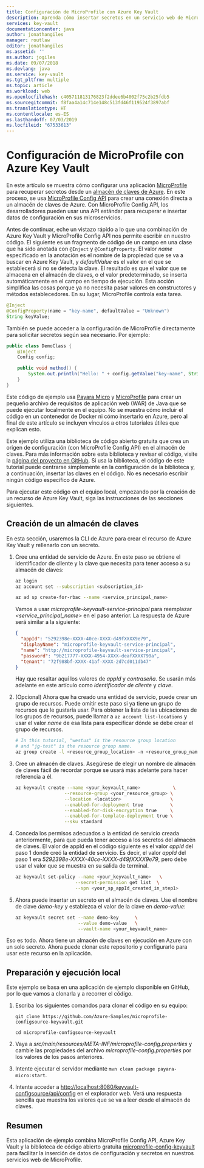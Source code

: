 ```yaml
---
title: Configuración de MicroProfile con Azure Key Vault
description: Aprenda cómo insertar secretos en un servicio web de MicroProfile con Azure Key Vault
services: key-vault
documentationcenter: java
author: jonathangiles
manager: routlaw
editor: jonathangiles
ms.assetid: ''
ms.author: jogiles
ms.date: 09/07/2018
ms.devlang: java
ms.service: key-vault
ms.tgt_pltfrm: multiple
ms.topic: article
ms.workload: web
ms.openlocfilehash: c405711813176823f2ddee6b4002f75c2b25fdb5
ms.sourcegitcommit: f8faa4a14c714e148c513fd46f119524f3897abf
ms.translationtype: HT
ms.contentlocale: es-ES
ms.lasthandoff: 07/03/2019
ms.locfileid: "67533613"
---
```

# <a name="configure-microprofile-by-using-azure-key-vault"></a>Configuración de MicroProfile con Azure Key Vault

En este artículo se muestra cómo configurar una aplicación [MicroProfile](http://microprofile.io) para recuperar secretos desde un [almacén de claves de Azure](https://azure.microsoft.com/services/key-vault/). En este proceso, se usa [MicroProfile Config API](https://microprofile.io/project/eclipse/microprofile-config) para crear una conexión directa a un almacén de claves de Azure. Con MicroProfile Config API, los desarrolladores pueden usar una API estándar para recuperar e insertar datos de configuración en sus microservicios.

Antes de continuar, eche un vistazo rápido a lo que una combinación de Azure Key Vault y MicroProfile Config API nos permite escribir en nuestro código. El siguiente es un fragmento de código de un campo en una clase que ha sido anotada con `@Inject` y `@ConfigProperty`. El valor *name* especificado en la anotación es el nombre de la propiedad que se va a buscar en Azure Key Vault, y *defaultValue* es el valor en el que se establecerá si no se detecta la clave. El resultado es que el valor que se almacena en el almacén de claves, o el valor predeterminado, se inserta automáticamente en el campo en tiempo de ejecución. Esta acción simplifica las cosas porque ya no necesita pasar valores en constructores y métodos establecedores. En su lugar, MicroProfile controla esta tarea.

```java
@Inject
@ConfigProperty(name = "key-name", defaultValue = "Unknown")
String keyValue;
```

También se puede acceder a la configuración de MicroProfile directamente para solicitar secretos según sea necesario. Por ejemplo:

```java
public class DemoClass {
    @Inject
    Config config;

    public void method() {
        System.out.println("Hello: " + config.getValue("key-name", String.class));
    }
}
```

Este código de ejemplo usa [Payara Micro](https://www.payara.fish/payara_micro) y [MicroProfile](https://microprofile.io/) para crear un pequeño archivo de requisitos de aplicación web (WAR) de Java que se puede ejecutar localmente en el equipo. No se muestra cómo incluir el código en un contenedor de Docker ni cómo insertarlo en Azure, pero al final de este artículo se incluyen vínculos a otros tutoriales útiles que explican esto.

Este ejemplo utiliza una biblioteca de código abierto gratuita que crea un origen de configuración (con MicroProfile Config API) en el almacén de claves. Para más información sobre esta biblioteca y revisar el código, visite la [página del proyecto en GitHub](https://github.com/Azure/azure-microprofile/tree/master/microprofile-config-keyvault). Si usa la biblioteca, el código de este tutorial puede centrarse simplemente en la configuración de la biblioteca y, a continuación, insertar las claves en el código. No es necesario escribir ningún código específico de Azure.

Para ejecutar este código en el equipo local, empezando por la creación de un recurso de Azure Key Vault, siga las instrucciones de las secciones siguientes.

## <a name="create-a-key-vault-resource"></a>Creación de un almacén de claves

En esta sección, usaremos la CLI de Azure para crear el recurso de Azure Key Vault y rellenarlo con un secreto.

1. Cree una entidad de servicio de Azure. En este paso se obtiene el identificador de cliente y la clave que necesita para tener acceso a su almacén de claves:

    ```bash
    az login
    az account set --subscription <subscription_id>

    az ad sp create-for-rbac --name <service_principal_name>
    ```

    Vamos a usar *microprofile-keyvault-service-principal* para reemplazar *\<service_principal_name>* en el paso anterior. La respuesta de Azure será similar a la siguiente:

    ```json
    {
      "appId": "5292398e-XXXX-40ce-XXXX-d49fXXXX9e79",
      "displayName": "microprofile-keyvault-service-principal",
      "name": "http://microprofile-keyvault-service-principal",
      "password": "9b217777-XXXX-4954-XXXX-deafXXXX790a",
      "tenant": "72f988bf-XXXX-41af-XXXX-2d7cd011db47"
    }
    ```

    Hay que resaltar aquí los valores de *appId* y *contraseña*. Se usarán más adelante en este artículo como *identificador de cliente* y *clave*.

1. (Opcional) Ahora que ha creado una entidad de servicio, puede crear un grupo de recursos. Puede omitir este paso si ya tiene un grupo de recursos que le gustaría usar. Para obtener la lista de las ubicaciones de los grupos de recursos, puede llamar a `az account list-locations` y usar el valor *name* de esa lista para especificar dónde se debe crear el grupo de recursos.

    ```bash
    # In this tutorial, "westus" is the resource group location
    # and "jg-test" is the resource group name.
    az group create -l <resource_group_location> -n <resource_group_name>
    ```

1. Cree un almacén de claves. Asegúrese de elegir un nombre de almacén de claves fácil de recordar porque se usará más adelante para hacer referencia a él.

    ```bash
    az keyvault create --name <your_keyvault_name>            \
                      --resource-group <your_resource_group> \
                      --location <location>                  \
                      --enabled-for-deployment true          \
                      --enabled-for-disk-encryption true     \
                      --enabled-for-template-deployment true \
                      --sku standard
    ```

1. Conceda los permisos adecuados a la entidad de servicio creada anteriormente, para que pueda tener acceso a los secretos del almacén de claves. El valor de appId en el código siguiente es el valor *appId* del paso 1 donde creó la entidad de servicio. Es decir, el valor *appId* del paso 1 era *5292398e-XXXX-40ce-XXXX-d49fXXXX9e79*, pero debe usar el valor que se muestra en su salida de terminal.

    ```bash
    az keyvault set-policy --name <your_keyvault_name>   \
                          --secret-permission get list  \
                          --spn <your_sp_appId_created_in_step1>
    ```

1. Ahora puede insertar un secreto en el almacén de claves. Use el nombre de clave *demo-key* y establezca el valor de la clave en *demo-value*:

    ```bash
    az keyvault secret set --name demo-key      \
                           --value demo-value   \
                           --vault-name <your_keyvault_name>  
    ```

Eso es todo. Ahora tiene un almacén de claves en ejecución en Azure con un solo secreto. Ahora puede clonar este repositorio y configurarlo para usar este recurso en la aplicación.

## <a name="get-up-and-running-locally"></a>Preparación y ejecución local

Este ejemplo se basa en una aplicación de ejemplo disponible en GitHub, por lo que vamos a clonarla y a recorrer el código. 

1. Escriba los siguientes comandos para clonar el código en su equipo:

    `git clone https://github.com/Azure-Samples/microprofile-configsource-keyvault.git`

    `cd microprofile-configsource-keyvault`

1. Vaya a *src/main/resources/META-INF/microprofile-config.properties* y cambie las propiedades del archivo *microprofile-config.properties* por los valores de los pasos anteriores.

1. Intente ejecutar el servidor mediante `mvn clean package payara-micro:start`.

1. Intente acceder a [http://localhost:8080/keyvault-configsource/api/config](http://localhost:8080/keyvault-configsource/api/config) en el explorador web. Verá una respuesta sencilla que muestra los valores que se va a leer desde el almacén de claves.

## <a name="summary"></a>Resumen

Esta aplicación de ejemplo combina MicroProfile Config API, Azure Key Vault y la biblioteca de código abierto gratuita [microprofile-config-keyvault](https://github.com/Azure/azure-microprofile/tree/master/microprofile-config-keyvault) para facilitar la inserción de datos de configuración y secretos en nuestros servicios web de MicroProfile.
